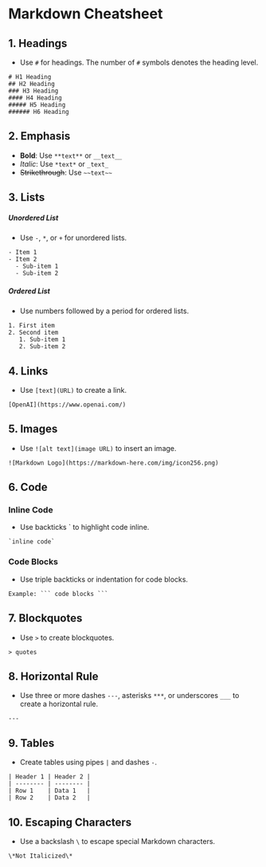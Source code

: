 # Markdown Cheatsheet

## 1. Headings
- Use `#` for headings. The number of `#` symbols denotes the heading level.
```
# H1 Heading
## H2 Heading
### H3 Heading
#### H4 Heading
##### H5 Heading
###### H6 Heading
```

## 2. Emphasis
- **Bold**: Use `**text**` or `__text__`
- *Italic*: Use `*text*` or `_text_`
- ~~Strikethrough~~: Use `~~text~~`

## 3. Lists
##### Unordered List
- Use `-`, `*`, or `+` for unordered lists.
```
- Item 1
- Item 2
  - Sub-item 1
  - Sub-item 2
```
##### Ordered List
- Use numbers followed by a period for ordered lists.
```
1. First item
2. Second item
   1. Sub-item 1
   2. Sub-item 2
```
## 4. Links
- Use `[text](URL)` to create a link.
```
[OpenAI](https://www.openai.com/)
```

## 5. Images
- Use `![alt text](image URL)` to insert an image.
```
![Markdown Logo](https://markdown-here.com/img/icon256.png)
```

## 6. Code
### Inline Code
- Use backticks \` to highlight code inline.
```
`inline code`
```

### Code Blocks
- Use triple backticks or indentation for code blocks.
```
Example: ``` code blocks ```
```

## 7. Blockquotes
- Use `>` to create blockquotes.

```
> quotes
```

## 8. Horizontal Rule
- Use three or more dashes `---`, asterisks `***`, or underscores `___` to create a horizontal rule.
```
---
```

## 9. Tables
- Create tables using pipes `|` and dashes `-`.
```
| Header 1 | Header 2 |
| -------- | -------- |
| Row 1    | Data 1   |
| Row 2    | Data 2   |
```


## 10. Escaping Characters
- Use a backslash `\` to escape special Markdown characters.
```
\*Not Italicized\*
```